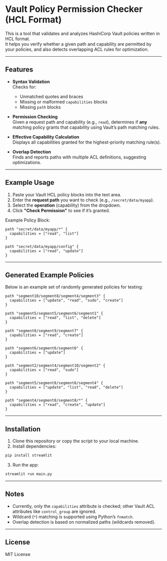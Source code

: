 # Vault Policy Permission Checker (HCL Format)

This is a tool that validates and analyzes HashiCorp Vault policies written in HCL format.  
It helps you verify whether a given path and capability are permitted by your policies, and also detects overlapping ACL rules for optimization.

---

## Features

- **Syntax Validation**  
  Checks for:
  - Unmatched quotes and braces
  - Missing or malformed `capabilities` blocks
  - Missing `path` blocks

- **Permission Checking**  
  Given a request path and capability (e.g., `read`), determines if **any** matching policy grants that capability using Vault’s path matching rules.

- **Effective Capability Calculation**  
  Displays all capabilities granted for the highest-priority matching rule(s).

- **Overlap Detection**  
  Finds and reports paths with multiple ACL definitions, suggesting optimizations.

---

## Example Usage

1. Paste your Vault HCL policy blocks into the text area.
2. Enter the **request path** you want to check (e.g., `/secret/data/myapp`).
3. Select the **operation** (capability) from the dropdown.
4. Click **"Check Permission"** to see if it’s granted.

Example Policy Block:

```hcl
path "secret/data/myapp/*" {
  capabilities = ["read", "list"]
}

path "secret/data/myapp/config" {
  capabilities = ["read", "update"]
}
```

---

## Generated Example Policies

Below is an example set of randomly generated policies for testing:

```hcl
path "segment10/segment8/segment4/segment3" {
  capabilities = ["update", "read", "sudo", "create"]
}

path "segment5/segment5/segment6/segment1" {
  capabilities = ["read", "list", "delete"]
}

path "segment8/segment9/segment7" {
  capabilities = ["read", "create"]
}

path "segment6/segment6/segment6" {
  capabilities = ["update"]
}

path "segment2/segment4/segment10/segment2" {
  capabilities = ["read", "sudo"]
}

path "segment5/segment8/segment6/segment4" {
  capabilities = ["update", "list", "read", "delete"]
}

path "segment4/segment8/segment8/*" {
  capabilities = ["read", "create", "update"]
}
```

---

## Installation

1. Clone this repository or copy the script to your local machine.
2. Install dependencies:

```bash
pip install streamlit
```

3. Run the app:

```bash
streamlit run main.py
```

---

## Notes

- Currently, only the `capabilities` attribute is checked; other Vault ACL attributes like `control_group` are ignored.
- Wildcard (`*`) matching is supported using Python’s `fnmatch`.
- Overlap detection is based on normalized paths (wildcards removed).

---

## License

MIT License
